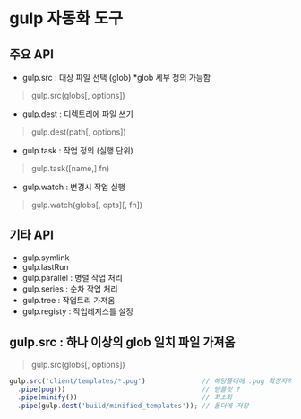 # gulp 자동화 도구


## 주요 API

- gulp.src    : 대상 파일 선택 (glob)   *glob 세부 정의 가능함
> gulp.src(globs[, options])

- gulp.dest : 디렉토리에 파일 쓰기
> gulp.dest(path[, options])

- gulp.task   : 작업 정의 (실행 단위)
> gulp.task([name,] fn)

- gulp.watch : 변경시 작업 실행
> gulp.watch(globs[, opts][, fn])

## 기타 API

- gulp.symlink
- gulp.lastRun
- gulp.parallel : 병렬 작업 처리
- gulp.series   : 순차 작업 처리
- gulp.tree     : 작업트리 가져옴
- gulp.registy  : 작업레지스틀 설정


## gulp.src : 하나 이상의 glob 일치 파일 가져옴

> gulp.src(globs[, options])

```javascript
gulp.src('client/templates/*.pug')              // 해당폴더에 .pug 확장자의 모든 파일들
  .pipe(pug())                                  // 템플릿 ?
  .pipe(minify())                               // 최소화
  .pipe(gulp.dest('build/minified_templates')); // 폴더에 저장
```